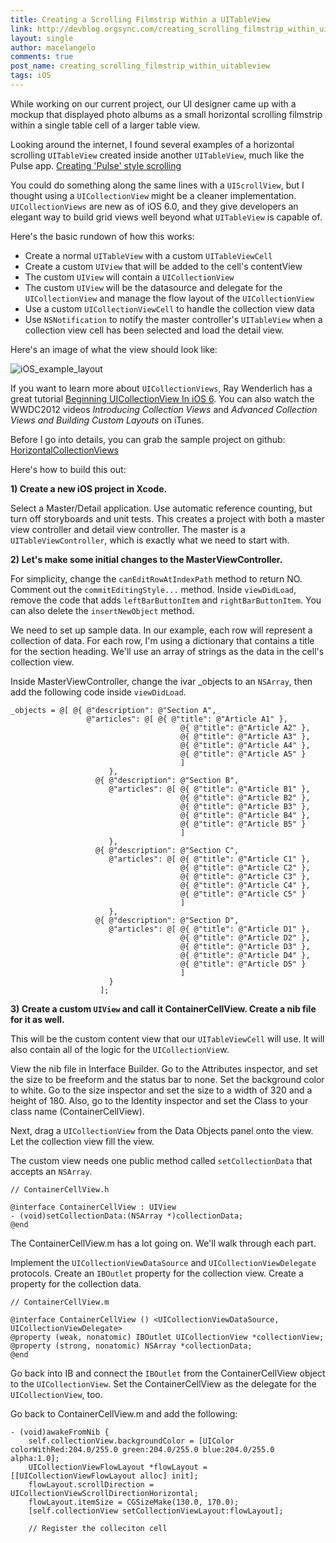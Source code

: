 ```yaml
---
title: Creating a Scrolling Filmstrip Within a UITableView
link: http://devblog.orgsync.com/creating_scrolling_filmstrip_within_uitableview/
layout: single
author: macelangelo
comments: true
post_name: creating_scrolling_filmstrip_within_uitableview
tags: iOS
---
```


While working on our current project, our UI designer came up with a mockup that displayed photo albums as a small horizontal scrolling filmstrip within a single table cell of a larger table view.

Looking around the internet, I found several examples of a horizontal scrolling `UITableView` created inside another `UITableView`, much like the Pulse app. [Creating 'Pulse' style scrolling](http://iosstuff.wordpress.com/2011/06/29/creating-pulse-style-scrolling-horizontally-scrolling-uitableview-as-a-subview-of-uitableviewcell/)

You could do something along the same lines with a `UIScrollView`, but I thought using a `UICollectionView` might be a cleaner implementation. `UICollectionViews` are new as of iOS 6.0, and they give developers an elegant way to build grid views well beyond what `UITableView` is capable of.

Here's the basic rundown of how this works:

  * Create a normal `UITableView` with a custom `UITableViewCell`
  * Create a custom `UIView` that will be added to the cell's contentView
  * The custom `UIView` will contain a `UICollectionView`
  * The custom `UIView` will be the datasource and delegate for the `UICollectionView` and manage the flow layout of the `UICollectionView`
  * Use a custom `UICollectionViewCell` to handle the collection view data
  * Use `NSNotification` to notify the master controller's `UITableView` when a collection view cell has been selected and load the detail view.

Here's an image of what the view should look like:

![iOS_example_layout](/wp-content/uploads/2013/04/example_layout-149x300.png)

If you want to learn more about `UICollectionViews`, Ray Wenderlich has a great tutorial [Beginning UICollectionView In iOS 6](http://www.raywenderlich.com/22324/beginning-uicollectionview-in-ios-6-part-12). You can also watch the WWDC2012 videos _Introducing Collection Views_ and _Advanced Collection Views and Building Custom Layouts_ on iTunes.

Before I go into details, you can grab the sample project on github: [HorizontalCollectionViews](https://github.com/macelangelo/HorizontalCollectionViews)

Here's how to build this out:

**1) Create a new iOS project in Xcode.**

Select a Master/Detail application. Use automatic reference counting, but turn off storyboards and unit tests. This creates a project with both a master view controller and detail view controller. The master is a `UITableViewController`, which is exactly what we need to start with.

**2) Let's make some initial changes to the MasterViewController.**

For simplicity, change the `canEditRowAtIndexPath` method to return NO. Comment out the `commitEditingStyle...` method. Inside `viewDidLoad`, remove the code that adds `leftBarButtonItem` and `rightBarButtonItem`. You can also delete the `insertNewObject` method.

We need to set up sample data. In our example, each row will represent a collection of data. For each row, I'm using a dictionary that contains a title for the section heading. We'll use an array of strings as the data in the cell's collection view.

Inside MasterViewController, change the ivar _objects to an `NSArray`, then add the following code inside `viewDidLoad`.


    _objects = @[ @{ @"description": @"Section A",
                     @"articles": @[ @{ @"title": @"Article A1" },
                                          @{ @"title": @"Article A2" },
                                          @{ @"title": @"Article A3" },
                                          @{ @"title": @"Article A4" },
                                          @{ @"title": @"Article A5" }
                                          ]
                          },
                       @{ @"description": @"Section B",
                          @"articles": @[ @{ @"title": @"Article B1" },
                                          @{ @"title": @"Article B2" },
                                          @{ @"title": @"Article B3" },
                                          @{ @"title": @"Article B4" },
                                          @{ @"title": @"Article B5" }
                                          ]
                          },
                       @{ @"description": @"Section C",
                          @"articles": @[ @{ @"title": @"Article C1" },
                                          @{ @"title": @"Article C2" },
                                          @{ @"title": @"Article C3" },
                                          @{ @"title": @"Article C4" },
                                          @{ @"title": @"Article C5" }
                                          ]
                          },
                       @{ @"description": @"Section D",
                          @"articles": @[ @{ @"title": @"Article D1" },
                                          @{ @"title": @"Article D2" },
                                          @{ @"title": @"Article D3" },
                                          @{ @"title": @"Article D4" },
                                          @{ @"title": @"Article D5" }
                                          ]
                          }
                        ];


**3) Create a custom `UIView` and call it ContainerCellView. Create a nib file for it as well.**

This will be the custom content view that our `UITableViewCell` will use. It will also contain all of the logic for the `UICollectionVie`w.

View the nib file in Interface Builder. Go to the Attributes inspector, and set the size to be freeform and the status bar to none. Set the background color to white. Go to the size inspector and set the size to a width of 320 and a height of 180. Also, go to the Identity inspector and set the Class to your class name (ContainerCellView).

Next, drag a `UICollectionView` from the Data Objects panel onto the view. Let the collection view fill the view.

The custom view needs one public method called `setCollectionData` that accepts an `NSArray`.


    // ContainerCellView.h

    @interface ContainerCellView : UIView
    - (void)setCollectionData:(NSArray *)collectionData;
    @end


The ContainerCellView.m has a lot going on. We'll walk through each part.

Implement the `UICollectionViewDataSource` and `UICollectionViewDelegate` protocols. Create an `IBOutlet` property for the collection view. Create a property for the collection data.


    // ContainerCellView.m

    @interface ContainerCellView () <UICollectionViewDataSource, UICollectionViewDelegate>
    @property (weak, nonatomic) IBOutlet UICollectionView *collectionView;
    @property (strong, nonatomic) NSArray *collectionData;
    @end


Go back into IB and connect the `IBOutlet` from the ContainerCellView object to the `UICollectionView`. Set the ContainerCellView as the delegate for the `UICollectionView`, too.

Go back to ContainerCellView.m and add the following:


    - (void)awakeFromNib {
        self.collectionView.backgroundColor = [UIColor colorWithRed:204.0/255.0 green:204.0/255.0 blue:204.0/255.0 alpha:1.0];
        UICollectionViewFlowLayout *flowLayout = [[UICollectionViewFlowLayout alloc] init];
        flowLayout.scrollDirection = UICollectionViewScrollDirectionHorizontal;
        flowLayout.itemSize = CGSizeMake(130.0, 170.0);
        [self.collectionView setCollectionViewLayout:flowLayout];

        // Register the colleciton cell
